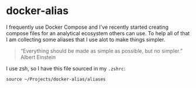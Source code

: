 # docker-alias

I frequently use Docker Compose and I've recently started creating compose files for an analytical ecosystem others can use. To help all of that I am collecting some aliases that I use alot to make things simpler.

> “Everything should be made as simple as possible, but no simpler.” Albert Einstein

I use zsh, so I have this file sourced in my `.zshrc`:

```
source ~/Projects/docker-alias/aliases
```

